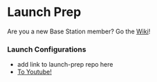# Launch Prep

Are you a new Base Station member? Go the [Wiki](https://github.com/MST-MRDT/Launch-Prep/wiki)!

### Launch Configurations
- add link to launch-prep repo here
- [To Youtube!](www.youtube.com)
